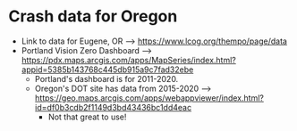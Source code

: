 # Crash data for Oregon
- Link to data for Eugene, OR --> https://www.lcog.org/thempo/page/data
- Portland Vision Zero Dashboard --> https://pdx.maps.arcgis.com/apps/MapSeries/index.html?appid=5385b143768c445db915a9c7fad32ebe
  - Portland's dashboard is for 2011-2020. 
  - Oregon's DOT site has data from 2015-2020 --> https://geo.maps.arcgis.com/apps/webappviewer/index.html?id=df0b3cdb2f1149d3bd43436bc1dd4eac
    - Not that great to use!
